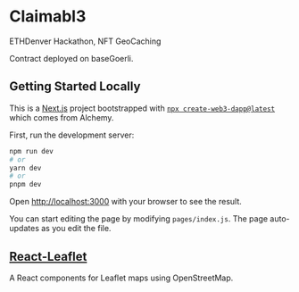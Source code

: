 # Claimabl3
ETHDenver Hackathon, NFT GeoCaching 

Contract deployed on baseGoerli.

## Getting Started Locally

This is a [Next.js](https://nextjs.org/) project bootstrapped with [`npx create-web3-dapp@latest`](https://github.com/alchemyplatform/create-web3-dapp) which comes from Alchemy.

First, run the development server:

```bash
npm run dev
# or
yarn dev
# or
pnpm dev
```

Open [http://localhost:3000](http://localhost:3000) with your browser to see the result.

You can start editing the page by modifying `pages/index.js`. The page auto-updates as you edit the file.

## [React-Leaflet](https://react-leaflet.js.org/)

A React components for Leaflet maps using OpenStreetMap.
